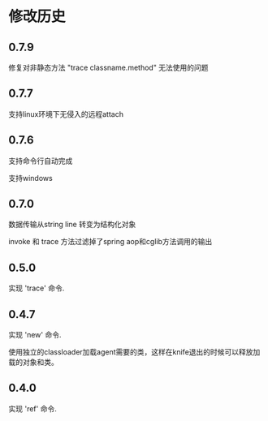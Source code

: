 修改历史
========

## 0.7.9

修复对非静态方法 "trace classname.method" 无法使用的问题


## 0.7.7

支持linux环境下无侵入的远程attach

## 0.7.6

支持命令行自动完成

支持windows

## 0.7.0

数据传输从string line 转变为结构化对象

invoke 和 trace 方法过滤掉了spring aop和cglib方法调用的输出

## 0.5.0

实现 'trace' 命令.

## 0.4.7

实现 'new' 命令.

使用独立的classloader加载agent需要的类，这样在knife退出的时候可以释放加载的对象和类。

## 0.4.0

实现 'ref' 命令.


